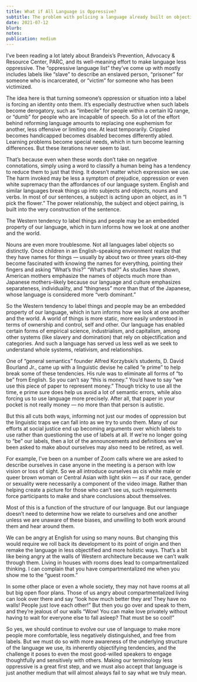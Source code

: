 ```yaml
---
title: What if All Language is Oppressive?
subtitle: The problem with policing a language already built on objectification
date: 2021-07-12
blurb: 
notes: 
publication: medium
---
```


I’ve been reading a lot lately about Brandeis’s Prevention, Advocacy & Resource Center, PARC, and its well-meaning effort to make language less oppressive. The “oppressive language list” they’ve come up with mostly includes labels like “slave” to describe an enslaved person, “prisoner” for someone who is incarcerated, or “victim” for someone who has been victimized.

The idea here is that turning someone’s oppression or situation into a label is forcing an identity onto them. It’s especially destructive when such labels become derogatory, such as “imbecile” for people within a certain IQ range, or “dumb” for people who are incapable of speech. So a lot of the effort behind reforming language amounts to replacing one euphemism for another, less offensive or limiting one. At least temporarily. Crippled becomes handicapped becomes disabled becomes differently abled. Learning problems become special needs, which in turn become learning differences. But these iterations never seem to last.

That’s because even when these words don’t take on negative connotations, simply using a word to classify a human being has a tendency to reduce them to just that thing. It doesn’t matter which expression we use. The harm invoked may be less a symptom of prejudice, oppression or even white supremacy than the affordances of our language system. English and similar languages break things up into subjects and objects, nouns and verbs. In most of our sentences, a subject is acting upon an object, as in “I pick the flower.” The power relationship, the subject and object pairing, is built into the very construction of the sentence.

The Western tendency to label things and people may be an embedded property of our language, which in turn informs how we look at one another and the world.

Nouns are even more troublesome. Not all languages label objects so distinctly. Once children in an English-speaking environment realize that they have names for things — usually by about two or three years old–they become fascinated with knowing the names for everything, pointing their fingers and asking “What’s this?” “What’s that?” As studies have shown, American mothers emphasize the names of objects much more than Japanese mothers–likely because our language and culture emphasizes separateness, individuality, and “thingness” more than that of the Japanese, whose language is considered more “verb dominant.”

So the Western tendency to label things and people may be an embedded property of our language, which in turn informs how we look at one another and the world. A world of things is more static, more easily understood in terms of ownership and control, self and other. Our language has enabled certain forms of empirical science, industrialism, and capitalism, among other systems (like slavery and domination) that rely on objectification and categories. And such a language has served us less well as we seek to understand whole systems, relativism, and relationships.

One of “general semantics” founder Alfred Korzybski’s students, D. David Bourland Jr., came up with a linguistic devise he called “e prime” to help break some of these tendencies. His rule was to eliminate all forms of “to be” from English. So you can’t say “this is money.” You’d have to say “we use this piece of paper to represent money.” Though tricky to use all the time, e prime sure does help us avoid a lot of semantic errors, while also forcing us to use language more precisely. After all, that paper in your pocket is not really money — no more than that person is autistic.

But this all cuts both ways, informing not just our modes of oppression but the linguistic traps we can fall into as we try to undo them. Many of our efforts at social justice end up becoming arguments over which labels to use rather than questioning the use of labels at all. If we’re no longer going to “be” our labels, then a lot of the announcements and definitions we’ve been asked to make about ourselves may also need to be retired, as well.

For example, I’ve been on a number of Zoom calls where we are asked to describe ourselves in case anyone in the meeting is a person with low vision or loss of sight. So we all introduce ourselves as cis white male or queer brown woman or Central Asian with light skin — as if our race, gender or sexuality were necessarily a component of the video image. Rather than helping create a picture for those who can’t see us, such requirements force participants to make and share conclusions about themselves.

Most of this is a function of the structure of our language. But our language doesn’t need to determine how we relate to ourselves and one another unless we are unaware of these biases, and unwilling to both work around them and hear around them.

We can be angry at English for using so many nouns. But changing this would require we roll back its development to its point of origin and then remake the language in less objectified and more holistic ways. That’s a bit like being angry at the walls of Western architecture because we can’t walk through them. Living in houses with rooms does lead to compartmentalized thinking. I can complain that you have compartmentalized me when you show me to the “guest room.”

In some other place or even a whole society, they may not have rooms at all but big open floor plans. Those of us angry about compartmentalized living can look over there and say “look how much better they are! They have no walls! People just love each other!” But then you go over and speak to them, and they’re jealous of our walls “Wow! You can make love privately without having to wait for everyone else to fall asleep? That must be so cool!”

So yes, we should continue to evolve our use of language to make more people more comfortable, less negatively distinguished, and free from labels. But we must do so with more awareness of the underlying structure of the language we use, its inherently objectifying tendencies, and the challenge it poses to even the most good-willed speakers to engage thoughtfully and sensitively with others.
Making our terminology less oppressive is a great first step, and we must also accept that language is just another medium that will almost always fail to say what we truly mean.
